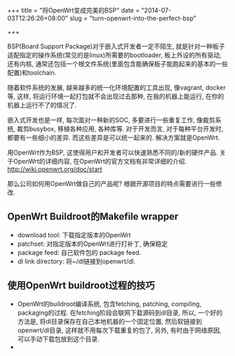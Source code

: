 +++
title = "将OpenWrt变成完美的BSP"
date = "2014-07-03T12:26:26+08:00"
slug = "turn-openwrt-into-the-perfect-bsp"

+++

BSP(Board Support Package)对于嵌入式开发者一定不陌生, 就是针对一种板子适配指定的操作系统(常见的是linux)所需要的bootloader, 板上外设的所有驱动, 还有内核, 通常还包括一个根文件系统(里面包含能确保板子能跑起来的基本的一些配置)和toolchain.

随着软件系统的发展, 越来越多的统一化环境配置的工具出现, 像vagrant, docker等, 这样, 将运行环境一起打包就不会出现过去那种, 在我的机器上能运行, 在你的机器上运行不了的情况了.

嵌入式开发也是一样, 每次面对一种新的SOC, 多要进行一些重复工作, 像裁剪系统, 裁剪busybox, 移植各种应用, 各种库等. 对于开发而言, 对于每种平台开发时, 都要有一些细小的差异. 而这些差异是可以统一起来的. 解决方案就是OpenWrt.

用OpenWrt作为BSP, 这使得用户和开发者可以快速熟悉不同的/新的硬件产品. 关于OpenWrt的详细内容, 在OpenWrt的官方文档有非常详细的介绍. <http://wiki.openwrt.org/doc/start>

那么公司如何用OpenWrt做自己的产品呢? 根据开源项目的特点需要进行一些修改.

## OpenWrt Buildroot的Makefile wrapper
* download tool: 下载指定版本的OpenWrt
* patchset: 对指定版本的OpenWrt进行打补丁, 确保稳定
* package feed: 自己软件包的 package feed.
* dl link directory: 将~/dl链接到openwrt/dl.

## 使用OpenWrt buildroot过程的技巧
* OpenWrt的buildroot编译系统, 包含fetching, patching, compiling, packaging的过程. 在fetching阶段会联网下载源码到dl目录, 所以, 一个好的方法是, 将dl目录保存在自己本地机器的一个固定位置, 然后软链接到openwrt/dl目录, 这样就不用每次下载重复的包了, 另外, 有时由于网络原因, 可以手动下载包放到这个目录.
* 

